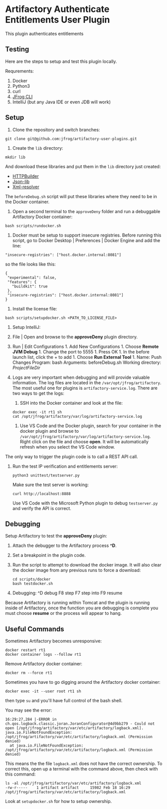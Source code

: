 Artifactory Authenticate Entitlements User Plugin
=======================================

This plugin authenticates entitlements

Testing
---------------------

Here are the steps to setup and test this plugin locally.

Requrements:
  1. Docker
  1. Python3
  1. curl
  1. [JFrog CLI](https://jfrog.com/getcli/)
  1. IntelliJ (but any Java IDE or even JDB will work)

Setup
---------------------
1. Clone the repository and switch branches:

  ```
  git clone git@github.com:jfrog/artifactory-user-plugins.git
  ```

1. Create the ``lib`` directory:

  ```
  mkdir lib
  ```

  And download these libraries and put them in the ``lib`` directory just created:

  * [HTTPBuilder](https://bintray.com/bintray/jcenter/org.codehaus.groovy.modules.http-builder%3Ahttp-builder/_latestVersion)
  * [Json-lib](https://bintray.com/bintray/jcenter/net.sf.json-lib%3Ajson-lib/_latestVersion)
  * [Xml-resolver](https://bintray.com/bintray/jcenter/xml-resolver%3Axml-resolver/_latestVersion)

  The ``beforeDebug.sh`` script will put these libraries where they need to be in the Docker container.

1. Open a second terminal to the ``approveDeny`` folder and run a debuggable Artifactory Docker container:

  ```
  bash scripts/rundocker.sh
  ```

1. Docker must be setup to support insecure registries. Before running this
script, go to Docker Desktop | Preferences | Docker Engine
and add the line:

  ```
  "insecure-registries": ["host.docker.internal:8081"]
  ```

  so the file looks like this:

  ```
  {
   "experimental": false,
   "features": {
     "buildkit": true
   },
   "insecure-registries": ["host.docker.internal:8081"]
  }
  ```

1. Install the license file:

  ```
  bash scripts/setupdocker.sh <PATH_TO_LICENSE_FILE>
  ```

1. Setup IntelliJ:

  1. File | Open and browse to the **approveDeny** plugin directory.
  1. Run | Edit Configurations
    1. Add New Configurations
    1. Choose **Remote JVM Debug**
    1. Change the port to 5555
    1. Press OK
    1. In the before launch list, click the + to add
    1. Choose **Run External Tool**
    1. Name: Push Changes
      Program: bash
      Arguments: beforeDebug.sh
      Working directory: $ProjectFileDir$

1. Logs are very important when debugging and will provide valuable information.
The log files are located in the ``/var/opt/jfrog/artifactory``. The most useful
one for plugins is ``artifactory-service.log``. There are two ways to get the logs:

    1. SSH into the Docker container and look at the file:
      ```
      docker exec -it rt1 sh
      cat /opt/jfrog/artifactory/var/log/artifactory-service.log
      ```

    1. Use VS Code and the Docker plugin, search for your container in the docker
    plugin and browse to ``/var/opt/jfrog/artifactory/var/log/artifactory-service.log``.
    Right click on the file and choose **open**. It will be automatically refresh
    when you select the VS Code window.

The only way to trigger the plugin code is to call a REST API call.

1. Run the test IP verification and entitlements server:

    ```
    python3 unittest/testserver.py
    ```
    Make sure the test server is working:

      ```
      curl http://localhost:8888
      ```

    Use VS Code with the Microsoft Python plugin to debug ``testserver.py`` and
    verify the API is correct.

Debugging
---------------------

Setup Artifactory to test the **approveDeny** plugin:

1. Attach the debugger to the Artifactory process **^D**.
1. Set a breakpoint in the plugin code.
1. Run the script to attempt to download the docker image. It will also
clear the docker image from any previous runs to force a download:

    ```
    cd scripts/docker
    bash testdocker.sh
    ```

1. Debugging:
  ^D debug
  F8 step
  F7 step into
  F9 resume

  Because Artifactory is running within Tomcat and the plugin is running inside of
  Artifactory, once the function you are debugging is complete you must choose **resume**
  or the process will appear to hang.


Useful Commands
---------------------

Sometimes Artifactory becomes unresponsive:

  ```
  docker restart rt1
  docker container logs --follow rt1
  ```

Remove Artifactory docker container:

  ```
  docker rm --force rt1
  ```

Sometimes you have to go digging around the Artifactory docker container:

  ```
  docker exec -it --user root rt1 sh
  ```

  then type ``su`` and you'll have full control of the bash shell.

You may see the error:

  ```
  16:29:27,284 |-ERROR in ch.qos.logback.classic.joran.JoranConfigurator@4d9bb279 - Could not open [/opt/jfrog/artifactory/var/etc/artifactory/logback.xml]. java.io.FileNotFoundException: /opt/jfrog/artifactory/var/etc/artifactory/logback.xml (Permission denied)
	at java.io.FileNotFoundException: /opt/jfrog/artifactory/var/etc/artifactory/logback.xml (Permission denied)
  ```

  This means the the file ``logback.xml`` does not have the correct ownership.
  To correct this, open up a terminal with the command above, then check with
  this command:

  ```
  ls -al /opt/jfrog/artifactory/var/etc/artifactory/logback.xml
  -rw-r-----    1 artifact artifact     15982 Feb 18 16:29 /opt/jfrog/artifactory/var/etc/artifactory/logback.xml
  ```

  Look at ``setupdocker.sh`` for how to setup ownership.
